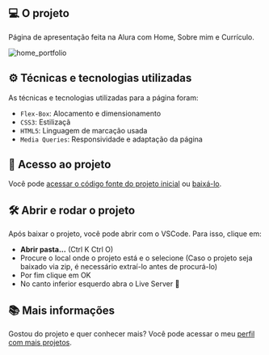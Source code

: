 ##   💻 O projeto

Página de apresentação feita na Alura com Home, Sobre mim e Currículo.

![home_portfolio](https://github.com/MykeStan/alura-projeto_portifolio/assets/127412518/18e46b3f-b2e2-475e-a59a-df6505cc98f4)

##   ⚙️ Técnicas e tecnologias utilizadas

As técnicas e tecnologias utilizadas para a página foram:

- `Flex-Box`: Alocamento e dimensionamento
- `CSS3`: Estilizaçã
- `HTML5`: Linguagem de marcação usada
- `Media Queries`: Responsividade e adaptação da página

## 📁 Acesso ao projeto

Você pode [acessar o código fonte do projeto inicial](https://github.com/MykeStan/alura-projeto_portifolio/tree/main) ou [baixá-lo](https://github.com/MykeStan/alura-projeto_portifolio/archive/refs/heads/main.zip).

## 🛠️ Abrir e rodar o projeto

Após baixar o projeto, você pode abrir com o VSCode. Para isso, clique em:

- **Abrir pasta...** (Ctrl K Ctrl O)
- Procure o local onde o projeto está e o selecione (Caso o projeto seja baixado via zip, é necessário extraí-lo antes de procurá-lo)
- Por fim clique em OK
- No canto inferior esquerdo abra o Live Server 📡

## 📚 Mais informações

Gostou do projeto e quer conhecer mais? Você pode acessar o meu [perfil com mais projetos](https://github.com/MykeStan).
